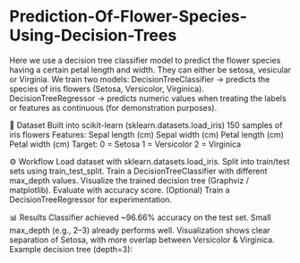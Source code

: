 # Prediction-Of-Flower-Species-Using-Decision-Trees
Here we use a decision tree classifier model to predict the flower species having a certain petal length and width. They can either be setosa, vesicular or Virginia.
We train two models:
DecisionTreeClassifier → predicts the species of iris flowers (Setosa, Versicolor, Virginica).
DecisionTreeRegressor → predicts numeric values when treating the labels or features as continuous (for demonstration purposes).

📂 Dataset
Built into scikit-learn (sklearn.datasets.load_iris)
150 samples of iris flowers
Features:
Sepal length (cm)
Sepal width (cm)
Petal length (cm)
Petal width (cm)
Target:
0 = Setosa
1 = Versicolor
2 = Virginica

⚙️ Workflow
Load dataset with sklearn.datasets.load_iris.
Split into train/test sets using train_test_split.
Train a DecisionTreeClassifier with different max_depth values.
Visualize the trained decision tree (Graphviz / matplotlib).
Evaluate with accuracy score.
(Optional) Train a DecisionTreeRegressor for experimentation.

📊 Results
Classifier achieved ~96.66% accuracy on the test set.
Small max_depth (e.g., 2–3) already performs well.
Visualization shows clear separation of Setosa, with more overlap between Versicolor & Virginica.
Example decision tree (depth=3):
